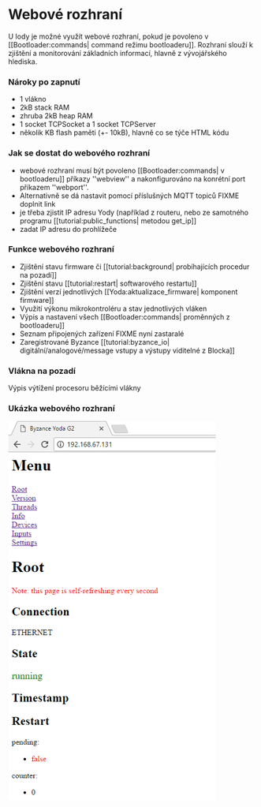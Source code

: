 # Webové rozhraní

U Iody je možné využít webové rozhraní, pokud je povoleno v \[\[Bootloader:commands\| command režimu bootloaderu\]\]. Rozhraní slouží k zjištění a monitorování základních informací, hlavně z vývojářského hlediska.

### Nároky po zapnutí

* 1 vlákno
* 2kB stack RAM
* zhruba 2kB heap RAM
* 1 socket TCPSocket a 1 socket TCPServer
* několik KB flash paměti \(+- 10kB\), hlavně co se týče HTML kódu

### Jak se dostat do webového rozhraní

* webové rozhraní musí být povoleno \[\[Bootloader:commands\| v bootloaderu\]\] příkazy ''webview'' a nakonfigurováno na konrétní port příkazem ''webport''.
* Alternativně se dá nastavit pomocí příslušných MQTT topiců FIXME doplnit link
* je třeba zjistit IP adresu Yody \(například z routeru, nebo ze samotného programu \[\[tutorial:public\_functions\| metodou get\_ip\]\]
* zadat IP adresu do prohlížeče

### Funkce webového rozhraní

* Zjištění stavu firmware či \[\[tutorial:background\| probíhajících procedur na pozadí\]\]
* Zjištění stavu \[\[tutorial:restart\| softwarového restartu\]\]
* Zjištění verzí jednotlivých \[\[Yoda:aktualizace\_firmware\| komponent firmware\]\]
* Využití výkonu mikrokontroléru a stav jednotlivých vláken
* Výpis a nastavení všech \[\[Bootloader:commands\| proměnných z bootloaderu\]\]
* Seznam připojených zařízení FIXME nyní zastaralé
* Zaregistrované Byzance \[\[tutorial:byzance\_io\| digitální/analogové/message vstupy a výstupy viditelné z Blocka\]\]


### Vlákna na pozadí 

Výpis výtížení procesoru běžícími vlákny

### Ukázka webového rozhraní

![webview](/images/hardware/webview.png)




